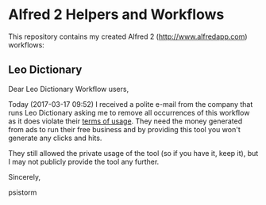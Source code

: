 Alfred 2 Helpers and Workflows
=========

This repository contains my created Alfred 2 (http://www.alfredapp.com) workflows:

Leo Dictionary
---------

Dear Leo Dictionary Workflow users,

Today (2017-03-17 09:52) I received a polite e-mail from the company that runs Leo Dictionary asking me to remove all occurrences of this workflow as it does violate their [terms of usage](http://dict.leo.org/pages/about/ende/termsOfUsage_en.html). They need the money generated from ads to run their free business and by providing this tool you won't generate any clicks and hits.

They still allowed the private usage of the tool (so if you have it, keep it), but I may not publicly provide the tool any further.

Sincerely,

psistorm
